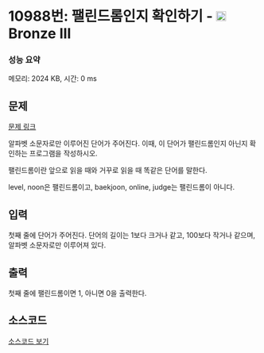 # 10988번: 팰린드롬인지 확인하기 - <img src="https://static.solved.ac/tier_small/3.svg" style="height:20px" /> Bronze III

<!-- performance -->
### 성능 요약
메모리: 2024 KB, 시간: 0 ms
<!-- end -->

## 문제

[문제 링크](https://boj.kr/10988)

<p>알파벳 소문자로만 이루어진 단어가 주어진다. 이때, 이 단어가 팰린드롬인지 아닌지 확인하는 프로그램을 작성하시오.</p>

<p>팰린드롬이란 앞으로 읽을 때와 거꾸로 읽을 때 똑같은 단어를 말한다.&nbsp;</p>

<p>level, noon은 팰린드롬이고, baekjoon, online, judge는 팰린드롬이 아니다.</p>

## 입력

<p>첫째 줄에 단어가 주어진다. 단어의 길이는 1보다 크거나 같고, 100보다 작거나 같으며, 알파벳 소문자로만 이루어져 있다.</p>

## 출력

<p>첫째 줄에 팰린드롬이면 1, 아니면 0을 출력한다.</p>

## 소스코드

[소스코드 보기](팰린드롬인지%20확인하기.cpp)